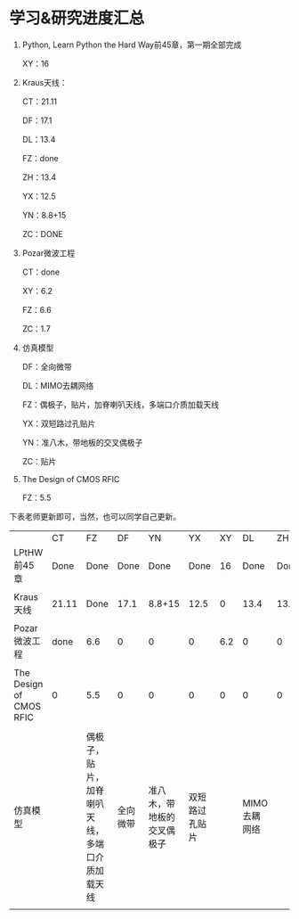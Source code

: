 # 学习&研究进度汇总

1. Python, Learn Python the Hard Way前45章，第一期全部完成

   XY：16

2. Kraus天线：

   CT：21.11

   DF：17.1

   DL：13.4

   FZ：done
   
   ZH：13.4
   
   YX：12.5
   
   YN：8.8+15
   
   ZC：DONE
   
3. Pozar微波工程

   CT：done

   XY：6.2

   FZ：6.6

   ZC：1.7

4. 仿真模型

   DF：全向微带

   DL：MIMO去耦网络

   FZ：偶极子，贴片，加脊喇叭天线，多端口介质加载天线

   YX：双短路过孔贴片

   YN：准八木，带地板的交叉偶极子

   ZC：贴片

5. The Design of CMOS RFIC

   FZ：5.5

下表老师更新即可，当然，也可以同学自己更新。

|                         |       |                                                |          |                            |                |      |              |      |      |
| ----------------------- | ----- | ---------------------------------------------- | -------- | -------------------------- | -------------- | ---- | ------------ | ---- | ---- |
|                         | CT    | FZ                                             | DF       | YN                         | YX             | XY   | DL           | ZH   | ZC   |
| LPtHW前45章             | Done  | Done                                           | Done     | Done                       | Done           | 16   | Done         | Done | 0    |
|                         |       |                                                |          |                            |                |      |              |      |      |
| Kraus天线               | 21.11 | Done                                           | 17.1     | 8.8+15                     | 12.5           | 0    | 13.4         | 13.4 | Done |
|                         |       |                                                |          |                            |                |      |              |      |      |
| Pozar微波工程           | done  | 6.6                                            | 0        | 0                          | 0              | 6.2  | 0            | 0    | 1.7  |
|                         |       |                                                |          |                            |                |      |              |      |      |
| The Design of CMOS RFIC | 0     | 5.5                                            | 0        | 0                          | 0              | 0    | 0            | 0    | 0    |
|                         |       |                                                |          |                            |                |      |              |      |      |
| 仿真模型                |       | 偶极子，贴片，加脊喇叭天线，多端口介质加载天线 | 全向微带 | 准八木，带地板的交叉偶极子 | 双短路过孔贴片 |      | MIMO去耦网络 |      | 贴片 |
|                         |       |                                                |          |                            |                |      |              |      |      |

